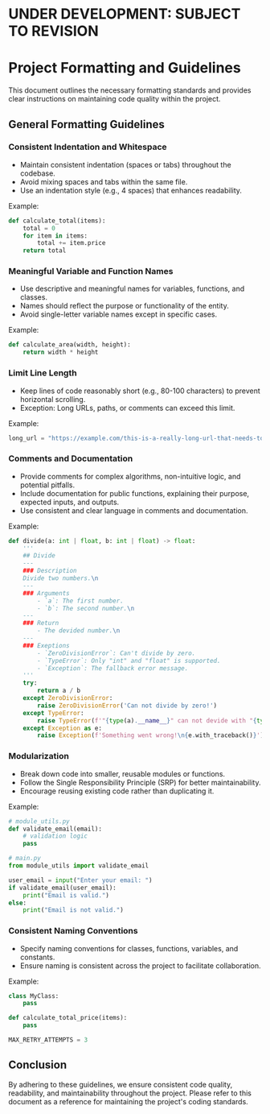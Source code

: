 # **UNDER DEVELOPMENT: SUBJECT TO REVISION**

# Project Formatting and Guidelines

This document outlines the necessary formatting standards and provides clear instructions on maintaining code quality within the project.

## General Formatting Guidelines

### Consistent Indentation and Whitespace

* Maintain consistent indentation (spaces or tabs) throughout the codebase.
* Avoid mixing spaces and tabs within the same file.
* Use an indentation style (e.g., 4 spaces) that enhances readability.

Example:
```python
def calculate_total(items):
    total = 0
    for item in items:
        total += item.price
    return total
```

### Meaningful Variable and Function Names

* Use descriptive and meaningful names for variables, functions, and classes.
* Names should reflect the purpose or functionality of the entity.
* Avoid single-letter variable names except in specific cases.

Example:
```python
def calculate_area(width, height):
    return width * height
```

### Limit Line Length

* Keep lines of code reasonably short (e.g., 80-100 characters) to prevent horizontal scrolling.
* Exception: Long URLs, paths, or comments can exceed this limit.

Example:
```python
long_url = "https://example.com/this-is-a-really-long-url-that-needs-to-be-handled"
```

### Comments and Documentation

* Provide comments for complex algorithms, non-intuitive logic, and potential pitfalls.
* Include documentation for public functions, explaining their purpose, expected inputs, and outputs.
* Use consistent and clear language in comments and documentation.

Example:
```python
def divide(a: int | float, b: int | float) -> float:
    '''
    ## Divide
    ---
    ### Description
    Divide two numbers.\n
    ---
    ### Arguments
        - `a`: The first number.
        - `b`: The second number.\n
    ---
    ### Return
        - The devided number.\n
    ---
    ### Exeptions
        - `ZeroDivisionError`: Can't divide by zero.
        - `TypeError`: Only "int" and "float" is supported.
        - `Exception`: The fallback error message.
    '''
    try:
        return a / b
    except ZeroDivisionError:
        raise ZeroDivisionError('Can not divide by zero!')
    except TypeError:
        raise TypeError(f'"{type(a).__name__}" can not devide with "{type(b).__name__}"')
    except Exception as e:
        raise Exception(f'Something went wrong!\n{e.with_traceback()}')
```

### Modularization

* Break down code into smaller, reusable modules or functions.
* Follow the Single Responsibility Principle (SRP) for better maintainability.
* Encourage reusing existing code rather than duplicating it.

Example:
```python
# module_utils.py
def validate_email(email):
    # validation logic
    pass

# main.py
from module_utils import validate_email

user_email = input("Enter your email: ")
if validate_email(user_email):
    print("Email is valid.")
else:
    print("Email is not valid.")
```

### Consistent Naming Conventions

* Specify naming conventions for classes, functions, variables, and constants.
* Ensure naming is consistent across the project to facilitate collaboration.

Example:
```python
class MyClass:
    pass

def calculate_total_price(items):
    pass

MAX_RETRY_ATTEMPTS = 3
```

## Conclusion

By adhering to these guidelines, we ensure consistent code quality, readability, and maintainability throughout the project. Please refer to this document as a reference for maintaining the project's coding standards.
